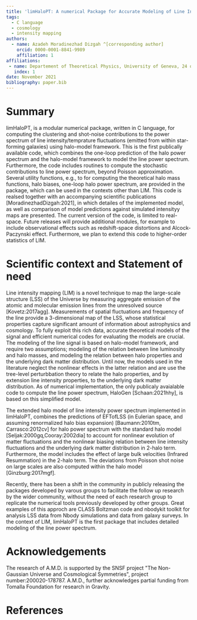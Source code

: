 ```yaml
---
title: 'limHaloPT: A numerical Package for Accurate Modeling of Line Intensity Power spectrum'
tags:
  - C language
  - cosmology
  - intensity mapping
authors:
  - name: Azadeh Moradinezhad Dizgah ^[corresponding author]
    orcid: 0000-0001-8841-9989
    affiliation: 1
affiliations:
 - name: Departement of Theoretical Physics, University of Geneva, 24 quai Ernest Ansermet, 1211 Geneva 4, Switzerland
   index: 1
date: November 2021
bibliography: paper.bib
---
```


# Summary

limHaloPT, is a modular numerical package, written in C language, for computing the clustering and shot-noise contributions to the power spectrum of line intensity/temprature fluctuations (emitted from within star-forming galaxies) using halo-model framework. This is the first publically available code, which combines the one-loop prediction of the halo power spectrum and the halo-model framework to model the line power spectrum. Furthermore, the code includes routines to compute the stochastic contributions to line power spectrum, beyond Poisson approximation. Several utility functions, e.g., to for computing the theoretical halo mass functions, halo biases, one-loop halo power spectrum, are provided in the package, which can be used in the contexts other than LIM. This code is realsed together with an accompanying scientific publications [MoradinezhadDizgah:2021], in which detailes of the implemented model, as well as comparison of model predictions against simulated intensityy maps are presented. The current version of the code, is limited to real-space. Future releases will provide additional modules, for example to include observational effects such as redshift-space distortions and Alcock-Paczynski effect. Furthermore, we plan to extend this code to higher-order statistics of LIM. 


# Scientific context and Statement of need

Line intensity mapping (LIM) is a novel technique to map the large-scale structure (LSS) of the Universe by measuring aggregate emission of the atomic and molecular emission lines from the unresolved source [Kovetz:2017agg]. Measurements of spatial fluctuations and frequency of the line provide a 3-dimensional map of the LSS, whose statistical properties capture significant amount of information about astrophysics and cosmology. To fully exploit this rich data, accurate theoretical models of the signal and efficient numerical codes for evaluating the models are crucial. The modeling of the line signal is based on halo-model framework, and require two assumptions; modeling of the relation between line luminosity and halo masses, and modeling the relation between halo properties and the underlying dark matter distribution. Until now, the models used in the literature neglect the nonlinear effects in the latter relation and are use the tree-level perturbbation theory to relate the halo properties, and by extension line intensity properties, to the underlying dark matter distribution. As of numerical implementation, the only publicaly avaialable code to compute the line power spectrum, HaloGen [Schaan:2021hhy], is based on this simplified model.   

The extended halo model of line intensity power spectrum implemented in limHaloPT, combines the predictions of EFTofLSS (in Eulerian space, and assuming renormalized halo bias expansion) [Baumann:2010tm, Carrasco:2012cv] for halo power spectrum with the standard halo model [Seljak:2000gq,Cooray:2002dia] to account for nonlinear evolution of matter fluctuations and the nonlinear biasing relation between line intensity fluctuations and the underlying dark matter distribution in 2-halo term. Furthermore, the model includes the effect of large bulk velocities (Infrared Resummation) in the 2-halo term. The deviations from Poisson shot noise on large scales are also computed within the halo model [Ginzburg:2017mgf].

Recently, there has been a shift in the community in publicly releasing the packages developed by varous groups to facilitate the follow up research by the wider community, without the need of each research group to replicate the numerical tools previously developed by other groups. Great examples of this approch are CLASS Boltzman code and nbodykit toolkit for analysis LSS data from Nbody simulations and data from galaxy surveys. In the context of LIM, limHaloPT is the first package that includes detailed modeling of the line power spectrum.  


# Acknowledgements

The research of A.M.D. is supported by the SNSF project "The  Non-Gaussian  Universe  and  Cosmological Symmetries", project number:200020-178787. A.M.D., further acknowledges partial funding from Tomalla Foundation for research in Gravity. 


# References
